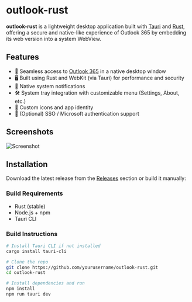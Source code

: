 # outlook-rust

**outlook-rust** is a lightweight desktop application built with [Tauri](https://tauri.app) and [Rust](https://www.rust-lang.org), offering a secure and native-like experience of Outlook 365 by embedding its web version into a system WebView.

## Features

- 📨 Seamless access to [Outlook 365](https://outlook.office.com) in a native desktop window
- 🖥️ Built using Rust and WebKit (via Tauri) for performance and security
- 🔔 Native system notifications
- 🛠️ System tray integration with customizable menu (Settings, About, etc.)
- 🎨 Custom icons and app identity
- 🔐 (Optional) SSO / Microsoft authentication support

## Screenshots

![Screenshot](./assets/screenshot.png)

## Installation

Download the latest release from the [Releases](./releases) section or build it manually:

### Build Requirements

- Rust (stable)
- Node.js + npm
- Tauri CLI

### Build Instructions

```bash
# Install Tauri CLI if not installed
cargo install tauri-cli

# Clone the repo
git clone https://github.com/yourusername/outlook-rust.git
cd outlook-rust

# Install dependencies and run
npm install
npm run tauri dev
